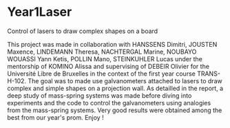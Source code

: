 # Year1Laser
Control of lasers to draw complex shapes on a board

This project was made in collaboration with HANSSENS Dimitri, JOUSTEN Maxence, LINDEMANN Theresa, NACHTERGAL Marine, NOUBAYO WOUASSI Yann Ketis,
POLLIN Mano, STEINKUHLER Lucas under the mentorship of KOMINO Alissa and supervising of DEBEIR Olivier for the Université Libre de Bruxelles in the context of the first 
year course TRANS-H-102. The goal was to made use galvanometers attached to lasers to draw complex and simple shapes on a projection wall. As detailled in the report, a deep study of mass-spring systems was made before diving into experiments and the code to control the galvanometers using analogies from the mass-spring systems. Very good results
were obtained among the best from our year's prom. Enjoy ! 
